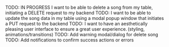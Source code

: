 TODO: IN PROGRESS I want to be able to delete a song from my table, initiating a DELETE request to my backend
TODO: I want to be able to update the song data in my table using a modal popup window that initiates a PUT request to the backend
TODO: I want to have an aesthetically pleasing user interface to ensure a great user experience. (styling, animations/transitions)
TODO: Add warning modal/dialog for delete song
TODO: Add notifications to confirm success actions or errors
